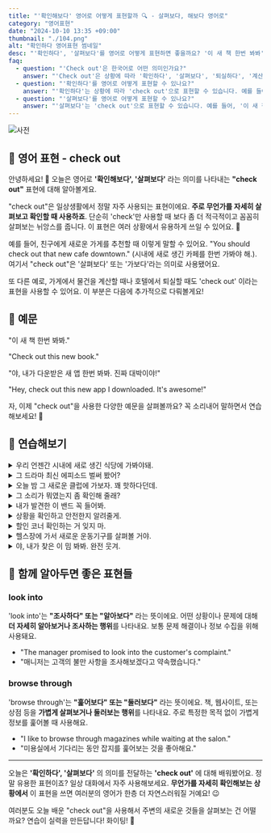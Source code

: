 ```yaml
---
title: "'확인해보다' 영어로 어떻게 표현할까 🔍 - 살펴보다, 해보다 영어로"
category: "영어표현"
date: "2024-10-10 13:35 +09:00"
thumbnail: "./104.png"
alt: "확인하다 영어표현 썸네일"
desc: "'확인하다', '살펴보다'를 영어로 어떻게 표현하면 좋을까요? '이 새 책 한번 봐봐', '새로 생긴 식당에 가보자' 등을 영어로 표현하는 법을 배워봅시다. 다양한 예문을 통해서 연습하고 본인의 표현으로 만들어 보세요."
faq:
  - question: "'Check out'은 한국어로 어떤 의미인가요?"
    answer: "'Check out'은 상황에 따라 '확인하다', '살펴보다', '퇴실하다', '계산하다' 등의 의미로 사용됩니다. 무언가를 자세히 볼 때, 호텔에서 나갈 때, 또는 가게에서 물건을 계산할 때 사용합니다."
  - question: "'확인하다'를 영어로 어떻게 표현할 수 있나요?"
    answer: "'확인하다'는 상황에 따라 'check out'으로 표현할 수 있습니다. 예를 들어, '새로 생긴 카페를 확인해봐'는 'Check out that new cafe'로 말할 수 있습니다."
  - question: "'살펴보다'를 영어로 어떻게 표현할 수 있나요?"
    answer: "'살펴보다'는 'check out'으로 표현할 수 있습니다. 예를 들어, '이 새 책 한번 살펴봐'는 'Check out this new book'으로 말할 수 있습니다."
---
```


![사전](./104-1.jpg)

## 🌟 영어 표현 - check out

안녕하세요! 👋 오늘은 영어로 **'확인해보다', '살펴보다'** 라는 의미를 나타내는 **"check out"** 표현에 대해 알아볼게요.

"check out"은 일상생활에서 정말 자주 사용되는 표현이에요. **주로 무언가를 자세히 살펴보고 확인할 때 사용하죠**. 단순히 'check'만 사용할 때 보다 좀 더 적극적이고 꼼꼼히 살펴보는 뉘앙스를 줍니다. 이 표현은 여러 상황에서 유용하게 쓰일 수 있어요. 👀

예를 들어, 친구에게 새로운 가게를 추천할 때 이렇게 말할 수 있어요. "You should check out that new cafe downtown." (시내에 새로 생긴 카페를 한번 가봐야 해.). 여기서 "check out"은 '살펴보다' 또는 '가보다'라는 의미로 사용됐어요.

또 다른 예로, 가게에서 물건을 계산할 때나 호텔에서 퇴실할 때도 'check out' 이라는 표현을 사용할 수 있어요. 이 부분은 다음에 추가적으로 다뤄볼게요!

<script async src="https://pagead2.googlesyndication.com/pagead/js/adsbygoogle.js?client=ca-pub-1465612013356152"
     crossorigin="anonymous"></script>
<!-- engple-horizontal-ad -->

<ins class="adsbygoogle"
     style="display:block"
     data-ad-client="ca-pub-1465612013356152"
     data-ad-slot="2106896038"
     data-ad-format="auto"
     data-full-width-responsive="true"></ins>

<script>
     (adsbygoogle = window.adsbygoogle || []).push({});
</script>

## 📖 예문

"이 새 책 한번 봐봐."

"Check out this new book."

"야, 내가 다운받은 새 앱 한번 봐봐. 진짜 대박이야!"

"Hey, check out this new app I downloaded. It's awesome!"

자, 이제 "check out"을 사용한 다양한 예문을 살펴볼까요? 꼭 소리내어 말하면서 연습해보세요! 🚀

## 💬 연습해보기

<details>
<summary>우리 언젠간 시내에 새로 생긴 식당에 가봐야돼.</summary>
<span>We should check out that new restaurant downtown sometime.</span>
</details>

<details>
<summary>그 드라마 최신 에피소드 벌써 봤어?</summary>
<span>Have you checked out the latest episode of that show yet?</span>
</details>

<details>
<summary>오늘 밤 그 새로운 클럽에 가보자. 꽤 핫하다던데.</summary>
<span>Let's check out that new club tonight. I heard it's pretty wild.</span>
</details>

<details>
<summary>그 소리가 뭐였는지 좀 확인해 줄래?</summary>
<span>Can you check out what that noise was?</span>
</details>

<details>
<summary>내가 발견한 이 밴드 꼭 들어봐.</summary>
<span>You've gotta check out this band I discovered.</span>
</details>

<details>
<summary>상황을 확인하고 안전한지 알려줄게.</summary>
<span>I'm gonna check out the situation and <a href="/blog/in-english/241.let-someone-know/">let you know</a> if it's safe.</span>
</details>

<details>
<summary>할인 코너 확인하는 거 잊지 마.</summary>
<span>Don't forget to check out the sales rack.</span>
</details>

<details>
<summary>헬스장에 가서 새로운 운동기구를 살펴볼 거야.</summary>
<span>I'm heading to the gym to check out their new equipment.</span>
</details>

<details>
<summary>야, 내가 찾은 이 밈 봐봐. 완전 웃겨.</summary>
<span>Hey, check out this meme I found. It's hilarious!</span>
</details>

## 🤝 함께 알아두면 좋은 표현들

### look into

'look into'는 **"조사하다" 또는 "알아보다"** 라는 뜻이에요. 어떤 상황이나 문제에 대해 **더 자세히 알아보거나 조사하는 행위**를 나타내요. 보통 문제 해결이나 정보 수집을 위해 사용돼요.

- "The manager promised to look into the customer's complaint."
- "매니저는 고객의 불만 사항을 조사해보겠다고 약속했습니다."

### browse through

'browse through'는 **"훑어보다" 또는 "둘러보다"** 라는 뜻이에요. 책, 웹사이트, 또는 상점 등을 **가볍게 살펴보거나 둘러보는 행위**를 나타내요. 주로 특정한 목적 없이 가볍게 정보를 훑어볼 때 사용해요.

- "I like to browse through magazines while waiting at the salon."
- "미용실에서 기다리는 동안 잡지를 훑어보는 것을 좋아해요."

---

오늘은 **'확인하다', '살펴보다'** 의 의미를 전달하는 **'check out'** 에 대해 배워봤어요. 정말 유용한 표현이죠? 일상 대화에서 자주 사용해보세요. **무언가를 자세히 확인해보는 상황에서** 이 표현을 쓰면 여러분의 영어가 한층 더 자연스러워질 거예요! 😉

여러분도 오늘 배운 "check out"을 사용해서 주변의 새로운 것들을 살펴보는 건 어떨까요? 연습이 실력을 만든답니다! 화이팅! 💪
